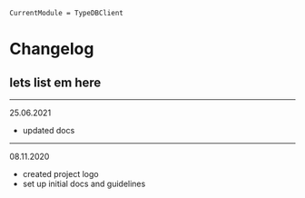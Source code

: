 ```@meta
CurrentModule = TypeDBClient
```

# Changelog

## lets list em here
***
25.06.2021

- updated docs
  
***
08.11.2020

- created project logo
- set up initial docs and guidelines